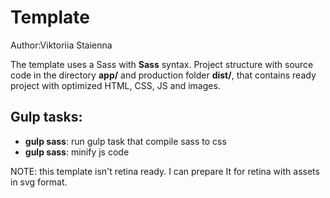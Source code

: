 <h1>Template</h1>



<p>Author:Viktoriia Staienna</p>


<p>The template uses a Sass with <strong>Sass</strong> syntax. Project structure with source code in the directory <strong>app/</strong> and production folder <strong>dist/</strong>, that contains ready project with optimized HTML, CSS, JS and images.</p>

<h2>Gulp tasks:</h2>

<ul>
	<li><strong>gulp sass</strong>: run  gulp task that compile sass to css</li>
	<li><strong>gulp sass</strong>: minify js code</li>
</ul>
NOTE: this template isn't retina ready. I can prepare It for retina with assets in svg format. 
